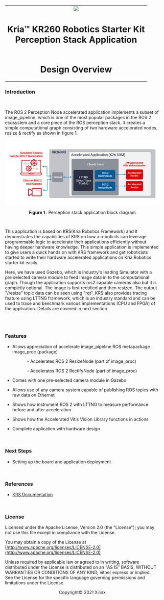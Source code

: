 ﻿<table class="sphinxhide">
 <tr>
   <td align="center"><img src="../../media/xilinx-logo.png" width="30%"/><h1>Kria&trade; KR260 Robotics Starter Kit <br>Perception Stack Application</h1>
   </td>
   </td>
 </tr>
 <tr>
 <td align="center"><h1> Design Overview </h1>

 </td>
 </tr>
</table>

### Introduction
<br>

The ROS 2 Perception Node accelerated application implements a subset of image_pipeline, which is one of the most popular packages in the ROS 2 ecosystem and a core piece of the ROS perception stack. It creates a simple computational graph consisting of two hardware accelerated nodes, resize & rectify as shown in figure 1.
<br>
<br>
<img src="..\media\perception_block_dia.png" >
<p style="text-align: center;"> <b>Figure 1 </b>: Perception stack application block diagram </p>


<br>

This application is based on KRS(Kria Robotics Framework) and it demonstrates the capabilities of KRS on how a roboticits can leverage programmable logic to accelerate their applications efficiently without having deeper hardware knowledge. This simple application is implemented to give users a quick hands on with KRS framework and get roboticists started to write their hardware accelerated applications on Kria Robotics starter kit easily.

Here, we have used Gazebo, which is industry's leading Simulator with a pre selected camera module to feed image data in to the computational graph. Though the application supports ros2 capable cameras also but it is completly optional. The image is first rectified and then resized. The output "/resize" topic data can be seen using "rqt". KRS also provides tracing feature using LTTNG framework, which is an industry standard and can be used to trace and benchmark various implementations (CPU and FPGA) of the application. Details are covered in next section.

<br>
<br>

### Features
* Allows appreciation of accelerate image_pipeline ROS metapackage image_proc (package)

 <p> &emsp; &emsp; &emsp; &emsp; - Accelerates ROS 2 ResizeNode (part of image_proc) </p>
 <p> &emsp; &emsp; &emsp; &emsp; - Accelerates ROS 2 RectifyNode (part of image_proc) </p>
 

* Comes with one pre-selected camera module in Gazebo
 
* Allows use of any camera system capable of publishing ROS topics with raw data on Ethernet

* Shows how instrument ROS 2 with LTTNG to measure performance before and after acceleration

* Shows how the Accelerated Vitis Vision Library functions in actions

* Complete application with hardware design

<br>

### Next Steps
* Setting up the board and application deployment

<br>

### References
* [KRS Documentation](https://xilinx.github.io/KRS/sphinx/build/html/index.html)

<br>

### License

Licensed under the Apache License, Version 2.0 (the "License"); you may not use this file except in compliance with the License.

You may obtain a copy of the License at
[http://www.apache.org/licenses/LICENSE-2.0](http://www.apache.org/licenses/LICENSE-2.0)


Unless required by applicable law or agreed to in writing, software distributed under the License is distributed on an "AS IS" BASIS, WITHOUT WARRANTIES OR CONDITIONS OF ANY KIND, either express or implied. See the License for the specific language governing permissions and limitations under the License.

<p align="center">Copyright&copy; 2021 Xilinx</p>
